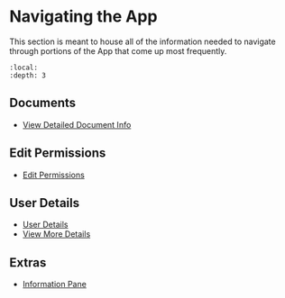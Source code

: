 # Navigating the App 


This section is meant to house all of the information needed to navigate through portions of the App that come up most frequently. 


```{contents} Table of Contents
:local:
:depth: 3
```

## Documents

- [View Detailed Document Info](#onboarding-offering-document-details)



## Edit Permissions

- [Edit Permissions](#edit-permissions-universal)


## User Details

- [User Details](#user-details-universal-page)
- [View More Details](#user-details-accounts-tab)

## Extras

- [Information Pane](#information-pane-main-page)



